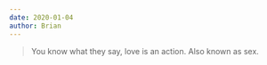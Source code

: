 ```yaml
---
date: 2020-01-04
author: Brian
---
```


> You know what they say, love is an action. Also known as sex.